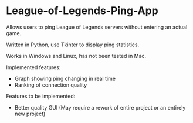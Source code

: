 # League-of-Legends-Ping-App
Allows users to ping League of Legends servers without entering an actual game.

Written in Python, use Tkinter to display ping statistics.

Works in Windows and Linux, has not been tested in Mac.

Implemented features:
 * Graph showing ping changing in real time
 * Ranking of connection quality

Features to be implemented:
 * Better quality GUI (May require a rework of entire project or an entirely new project)
